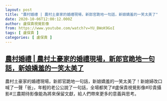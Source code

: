```yaml
---
layout: post
title: "農村婚禮 | 農村土豪家的婚禮現場，新郎官跪地一句話，新娘嬌羞的一笑太美了"
date: 2020-10-06T12:00:12.000Z
author: 盧保貴視覺影像
from: https://www.youtube.com/watch?v=YU_BWoK9GoI
tags: [ 盧保貴 ]
categories: [ 盧保貴 ]
---
```

<!--1601985612000-->
[農村婚禮 | 農村土豪家的婚禮現場，新郎官跪地一句話，新娘嬌羞的一笑太美了](https://www.youtube.com/watch?v=YU_BWoK9GoI)
------

<div>
農村土豪家的婚禮現場，新郎官跪地一句話，新娘嬌羞的一笑太美了！新媳婦改口喊了一聲「爸」，年輕的老公公說了一句話，全場都笑了#盧保貴視覺影像#珍貴攝影#三農期待影像能為將來保留文獻，給人們帶來更多的意義與思考。
</div>

